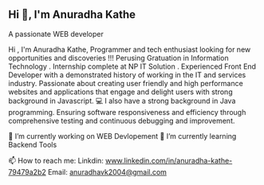 ## Hi 👋, I'm Anuradha Kathe

  A passionate WEB developer

Hi , I'm Anuradha Kathe, Programmer and tech enthusiast looking for new opportunities and discoveries !!! Perusing Gratuation in Information Technology . Internship complete at NP IT Solution . Experienced Front End Developer with a demonstrated history of working in the IT and services industry. Passionate about creating user friendly and high performance websites and applications that engage and delight users with strong background in Javascript. 💻 I also have a strong background in Java programming. Ensuring software responsiveness and efficiency through comprehensive testing and continuous debugging and improvement.

🔭 I’m currently working on WEB Devlopement
 🌱 I’m currently learning  Backend Tools

 📫 How to reach me:
 Linkdin: www.linkedin.com/in/anuradha-kathe-79479a2b2
 Email: anuradhavk2004@gmail.com

